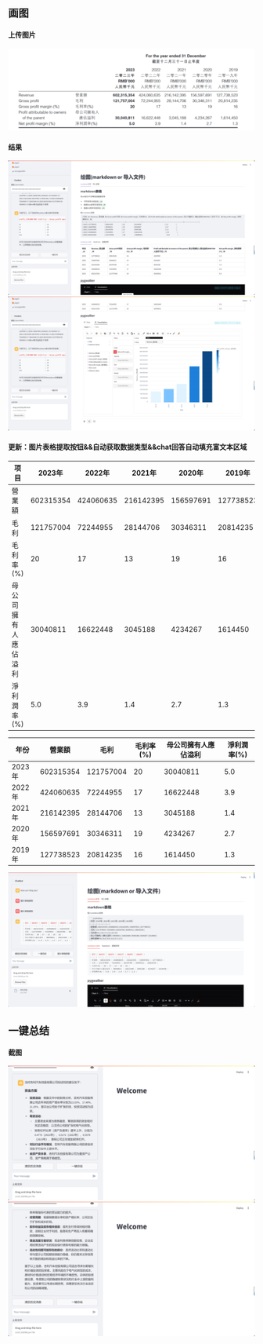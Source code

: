 ## 画图
#### 上传图片
![alt text](assets/aaa.png)
#### 结果
![alt text](assets/image.png)
![alt text](assets/image-1.png)
#### 更新：图片表格提取按钮&&自动获取数据类型&&chat回答自动填充富文本区域
| 项目 | 2023年 | 2022年 | 2021年 | 2020年 | 2019年 |
| --- | --- | --- | --- | --- | --- |
| 營業額 | 602315354 | 424060635 | 216142395 | 156597691 | 127738523 |
| 毛利 | 121757004 | 72244955 | 28144706 | 30346311 | 20814235 |
| 毛利率(%) | 20 | 17 | 13 | 19 | 16 |
| 母公司擁有人應佔溢利 | 30040811 | 16622448 | 3045188 | 4234267 | 1614450 |
| 淨利潤率(%) | 5.0 | 3.9 | 1.4 | 2.7 | 1.3 |

| 年份 | 營業額 | 毛利 | 毛利率(%) | 母公司擁有人應佔溢利 | 淨利潤率(%) |
| --- | --- | --- | --- | --- | --- |
| 2023年 | 602315354 | 121757004 | 20 | 30040811 | 5.0 |
| 2022年 | 424060635 | 72244955 | 17 | 16622448 | 3.9 |
| 2021年 | 216142395 | 28144706 | 13 | 3045188 | 1.4 |
| 2020年 | 156597691 | 30346311 | 19 | 4234267 | 2.7 |
| 2019年 | 127738523 | 20814235 | 16 | 1614450 | 1.3 |
![alt text](assets/image-4.png)

## 一键总结
#### 截图
![alt text](assets/image-2.png)
![alt text](assets/image-3.png)

